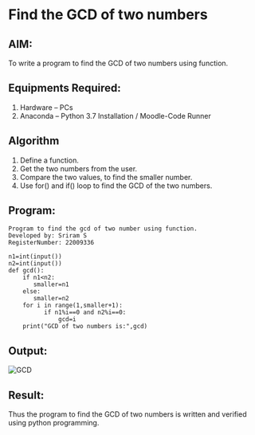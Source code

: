 # Find the GCD of two numbers

## AIM:
To write a program to find the GCD of two numbers using function.

## Equipments Required:
1. Hardware – PCs
2. Anaconda – Python 3.7 Installation / Moodle-Code Runner

## Algorithm
1. Define a function.
2. Get the two numbers from the user.
3. Compare the two values, to find the smaller number.
4. Use for() and if() loop to find the GCD of the two numbers.

## Program:
```
Program to find the gcd of two number using function.
Developed by: Sriram S
RegisterNumber: 22009336

n1=int(input())
n2=int(input())
def gcd():
    if n1<n2:
       smaller=n1
    else:
       smaller=n2
    for i in range(1,smaller+1):
          if n1%i==0 and n2%i==0:
              gcd=i
    print("GCD of two numbers is:",gcd)

```

## Output:

![GCD](https://user-images.githubusercontent.com/119094390/213907915-cbdf232e-1d3e-4428-9373-0f19b115e788.png)


## Result:
Thus the program to find the GCD of two numbers is written and verified using python programming.
